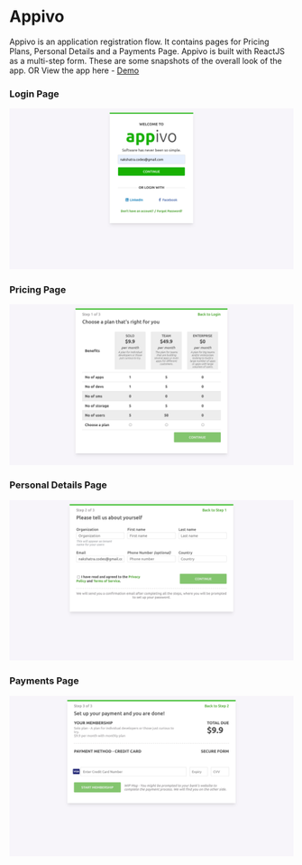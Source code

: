 # Appivo

Appivo is an application registration flow. It contains pages for Pricing Plans, Personal Details and a Payments Page. Appivo is built with ReactJS as a multi-step form. 
These are some snapshots of the overall look of the app. OR 
View the app here - [Demo](https://verak-nakshatra.netlify.app/)

### Login Page
![Login-Appivo](https://raw.githubusercontent.com/NakshatraCodes/VerakRegistrationFlow/master/view/login.png)


### Pricing Page

![Pricing-Appivo](https://raw.githubusercontent.com/NakshatraCodes/VerakRegistrationFlow/master/view/step1.png)


### Personal Details Page

![Personal-Appivo](https://raw.githubusercontent.com/NakshatraCodes/VerakRegistrationFlow/master/view/step2.png)

### Payments Page

![Payment-Appivo](https://raw.githubusercontent.com/NakshatraCodes/VerakRegistrationFlow/master/view/step3.png)
